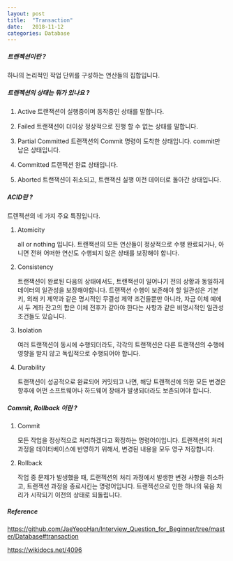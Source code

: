 ```yaml
---
layout: post
title:  "Transaction"
date:   2018-11-12
categories: Database
---
```


##### 트렌젝션이란 ?

하나의 논리적인 작업 단위를 구성하는 연산들의 집합입니다.

##### 트렌젝션의 상태는 뭐가 있나요 ?

1. Active
트랜잭션이 실행중이며 동작중인 상태를 말합니다.

2. Failed
트랜잭션이 더이상 정상적으로 진행 할 수 없는 상태를 말합니다.

3. Partial Committed
트랜잭션의 Commit 명령이 도착한 상태입니다. commit만 남은 상태입니다.

4. Committed 
트랜잭션 완료 상태입니다.

5. Aborted 
트랜잭션이 취소되고, 트랜잭션 실행 이전 데이터로 돌아간 상태입니다.

##### ACID란 ?

트렌젝션의 네 가지 주요 특징입니다.

1. Atomicity

   all or nothing 입니다. 트랜잭션의 모든 연산들이 정상적으로 수행 완료되거나, 아니면 전혀 어떠한 연산도 수행되지 않은 상태를 보장해야 합니다.

2. Consistency

   트랜잭션이 완료된 다음의 상태에서도, 트랜잭션이 일어나기 전의 상황과 동일하게 데이터의 일관성을 보장해야합니다. 트랜잭션 수행이 보존해야 할 일관성은 기본 키, 외래 키 제약과 같은 명시적인 무결성 제약 조건들뿐만 아니라, 자금 이체 예에서 두 계좌 잔고의 합은 이체 전후가 같아야 한다는 사항과 같은 비명시적인 일관성 조건들도 있습니다.

3. Isolation

   여러 트랜잭션이 동시에 수행되더라도, 각각의 트랜잭션은 다른 트랜잭션의 수행에 영향을 받지 않고 독립적으로 수행되어야 합니다.

4. Durability

   트랜잭션이 성공적으로 완료되어 커밋되고 나면, 해당 트랜잭션에 의한 모든 변경은 향후에 어떤 소프트웨어나 하드웨어 장애가 발생되더라도 보존되어야 합니다.

##### Commit, Rollback 이란 ?

1. Commit

   모든 작업을 정상적으로 처리하겠다고 확정하는 명령어이입니다. 트랜젝션의 처리 과정을 데이터베이스에 반영하기 위해서, 변경된 내용을 모두 영구 저장합니다.

2. Rollback

   작업 중 문제가 발생했을 때, 트랜젝션의 처리 과정에서 발생한 변경 사항을 취소하고, 트랜젝션 과정을 종료시킨는 명령어입니다. 트랜젝션으로 인한 하나의 묶음 처리가 시작되기 이전의 상태로 되돌립니다.

##### Reference

<https://github.com/JaeYeopHan/Interview_Question_for_Beginner/tree/master/Database#transaction>

<https://wikidocs.net/4096>